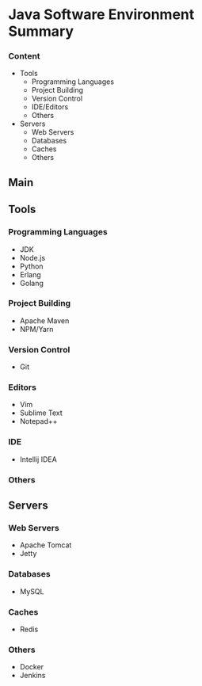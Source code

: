 # Java Software Environment Summary

### Content

- Tools
  - Programming Languages
  - Project Building
  - Version Control
  - IDE/Editors
  - Others
- Servers
  - Web Servers
  - Databases
  - Caches
  - Others

## Main

## Tools

### Programming Languages

- JDK
- Node.js
- Python
- Erlang
- Golang

### Project Building

- Apache Maven
- NPM/Yarn

### Version Control

- Git

### Editors

- Vim
- Sublime Text
- Notepad++

### IDE

- Intellij IDEA

### Others



## Servers

### Web Servers

- Apache Tomcat
- Jetty

### Databases

- MySQL

### Caches

- Redis

### Others

- Docker
- Jenkins